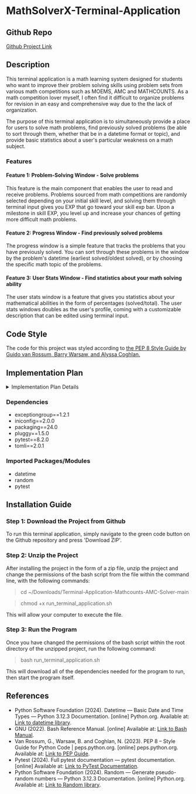 # MathSolverX-Terminal-Application

## Github Repo

[Github Project Link](https://github.com/duskpeyl/MathSolverX-Terminal-Application)

## Description 

This terminal application is a math learning system designed for students who want to improve their problem solving skills using problem sets from various math competitions such as MOEMS, AMC and MATHCOUNTS. As a math competition lover myself, I often find it difficult to organize problems for revision in an easy and comprehensive way due to the the lack of organization.

The purpose of this terminal application is to simultaneously provide a place for users to solve math problems, find previously solved problems (be able to sort through them, whether that be in a datetime format or topic), and provide basic statistics about a user's particular weakness on a math subject.

### Features 

#### Feature 1: Problem-Solving Window - Solve problems 

This feature is the main component that enables the user to read and receive problems. Problems sourced from math competitions are randomly selected depending on your initial skill level, and solving them through terminal input gives you EXP that go toward your skill exp bar. Upon a milestone in skill EXP, you level up and increase your chances of getting more difficult math problems.

#### Feature 2: Progress Window - Find previously solved problems 

The progress window is a simple feature that tracks the problems that you have previously solved. You can sort through these problems in the window by the problem's datetime (earliest solved/oldest solved), or by choosing the specific math topic of the problems.

#### Feature 3: User Stats Window - Find statistics about your math solving ability 

The user stats window is a feature that gives you statistics about your mathematical abilities in the form of percentages (solved/total). The user stats windows doubles as the user's profile, coming with a customizable description that can be edited using terminal input.

## Code Style 

The code for this project was styled according to [the PEP 8 Style Guide by Guido van Rossum, Barry Warsaw, and Alyssa Coghlan.](https://peps.python.org/pep-0008/)

## Implementation Plan 

<details>
  <summary>Implementation Plan Details</summary>

## Overall Plan 

<details>
  <summary>Overall Plan</summary>
  <img src="./docs/Overall_Plan.PNG" alt="Overall Plan">
</details>

## Day-by-Day 

<details>
  <summary>Day-by-Day Breakdown</summary>

#### 11/05/2024
<img src="./docs/Terminal_Application_Day_by_Day_1.PNG" alt="Terminal Application Day 1">

#### 12/05/2024
<img src="./docs/Terminal_Application_Day_by_Day_2.PNG" alt="Terminal Application Day 2">

#### 13/05/2024
<img src="./docs/Terminal_Application_Day_by_Day_3.PNG" alt="Terminal Application Day 3">

</details>

## Checklists

<details>
  <summary>TODO Checklists</summary>

![TODO Levelup Checklist](./docs/todo_levelup.PNG)
![TODO Menu Checklist](./docs/todo_menu.PNG)
![TODO Problems Checklist](./docs/todo_problems.PNG)
![TODO Progress Checklist](./docs/todo_progress.PNG)
![TODO Userstats Checklist](./docs/todo_userstats.PNG)

</details>

</details>

### Dependencies 

* exceptiongroup==1.2.1
* iniconfig==2.0.0
* packaging==24.0
* pluggy==1.5.0
* pytest==8.2.0
* tomli==2.0.1

### Imported Packages/Modules 

* datetime
* random
* pytest

## Installation Guide 

### Step 1: Download the Project from Github

To run this terminal application, simply navigate to the green code button on the Github repository and press 'Download ZIP'.

### Step 2: Unzip the Project

After installing the project in the form of a zip file, unzip the project and change the permissions of the bash script from the file within the command line, with the following commands:

> cd ~/Downloads/Terminal-Application-Mathcounts-AMC-Solver-main

> chmod +x run_terminal_application.sh

This will allow your computer to execute the file.

### Step 3: Run the Program

Once you have changed the permissions of the bash script within the root directory of the unzipped project, run the following command:

> bash run_terminal_application.sh

This will download all of the dependencies needed for the program to run, then start the program itself.

## References 

* Python Software Foundation (2024). Datetime — Basic Date and Time Types — Python 3.12.3 Documentation. [online] Python.org. Available at: [Link to datetime library](https://docs.python.org/3/library/datetime.html).
* GNU (2022). Bash Reference Manual. [online] Available at: [Link to Bash Manual](https://www.gnu.org/software/bash/manual/bash.html).
* Van Rossum, G., Warsaw, B. and Coghlan, N. (2023). PEP 8 – Style Guide for Python Code | peps.python.org. [online] peps.python.org. Available at: [Link to PEP Guide](https://peps.python.org/pep-0008/).
* Pytest (2024). Full pytest documentation — pytest documentation. [online] Available at: [Link to PyTest Documentation](https://docs.pytest.org/en/8.2.x/contents.html).
* Python Software Foundation (2024). Random — Generate pseudo-random numbers — Python 3.12.3 Documentation. [online] Python.org. Available at: [Link to Random library](https://docs.python.org/3/library/random.html).
